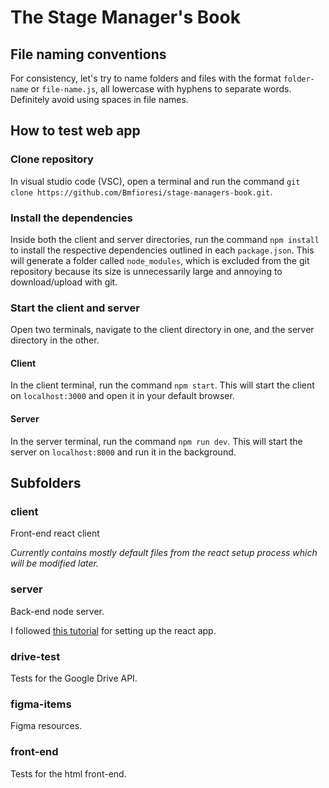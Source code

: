 # The Stage Manager's Book

## File naming conventions
For consistency, let's try to name folders and files with the format `folder-name` or `file-name.js`, all lowercase with hyphens to separate words. Definitely avoid using spaces in file names.

## How to test web app

### Clone repository

In visual studio code (VSC), open a terminal and run the command `git clone https://github.com/Bmfioresi/stage-managers-book.git`.

### Install the dependencies
Inside both the client and server directories, run the command `npm install` to install the respective dependencies outlined in each `package.json`. This will generate a folder called `node_modules`, which is excluded from the git repository because its size is unnecessarily large and annoying to download/upload with git.

### Start the client and server
Open two terminals, navigate to the client directory in one, and the server directory in the other.
#### Client
In the client terminal, run the command `npm start`. This will start the client on `localhost:3000` and open it in your default browser.
#### Server
In the server terminal, run the command `npm run dev`. This will start the server on `localhost:8000` and run it in the background.

## Subfolders

### client
Front-end react client

*Currently contains mostly default files from the react setup process which will be modified later.*
### server
Back-end node server.

I followed [this tutorial](https://codedamn.com/news/reactjs/how-to-connect-react-with-node-js) for setting up the react app.

### drive-test
Tests for the Google Drive API.
### figma-items
Figma resources.
### front-end
Tests for the html front-end.